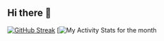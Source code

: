 ## Hi there 👋

<!--
**joshiojas/joshiojas** is a ✨ _special_ ✨ repository because its `README.md` (this file) appears on your GitHub profile.

Here are some ideas to get you started:

- 🔭 I’m currently working on ...
- 🌱 I’m currently learning ...
- 👯 I’m looking to collaborate on ...
- 🤔 I’m looking for help with ...
- 💬 Ask me about ...
- 📫 How to reach me: ...
- 😄 Pronouns: ...
- ⚡ Fun fact: ...
-->

[![GitHub Streak](https://streak-stats.demolab.com?user=joshiojas&theme=transparent&hide_border=true&date_format=j%20M%5B%20Y%5D&card_width=533)](https://git.io/streak-stats)
[![My Activity Stats for the month](https://github-readme-activity-graph.vercel.app/graph?username=joshiojas&hide_border=true&bg_color=000000&line=120ecc&color=120ecc)
